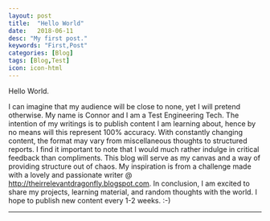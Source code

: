 ```yaml
---
layout: post
title:  "Hello World"
date:   2018-06-11
desc: "My first post."
keywords: "First,Post"
categories: [Blog]
tags: [Blog,Test]
icon: icon-html
---
```


Hello World.

I can imagine that my audience will be close to none, yet I will pretend otherwise.  My name is Connor and I am a Test Engineering Tech.  The intention of my writings is to publish content I am learning about, hence by no means will this represent 100% accuracy.  With constantly changing content, the format may vary from miscellaneous thoughts to structured reports.  I find it important to note that I would much rather indulge in critical feedback than compliments.  This blog will serve as my canvas and a way of providing structure out of chaos. My inspiration is from a challenge made with a lovely and passionate writer @ http://theirrelevantdragonfly.blogspot.com. In conclusion, I am excited to share my projects, learning material, and random thoughts with the world.  I hope to publish new content every 1-2 weeks.  :-)


---
